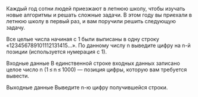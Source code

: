 Каждый год сотни людей приезжают в летнюю школу, чтобы изучать новые алгоритмы и решать сложные задачи. В этом году вы приехали в летнюю школу в первый раз, и вам поручили решить следующую задачу.

Все целые числа начиная с 1 были выписаны в одну строку «123456789101112131415...». По данному числу n выведите цифру на n-й позиции (используется нумерация с 1).

Входные данные
В единственной строке входных данных записано целое число n (1 ≤ n ≤ 1000) — позиция цифры, которую вам требуется вывести.

Выходные данные
Выведите n-ю цифру получившейся строки.